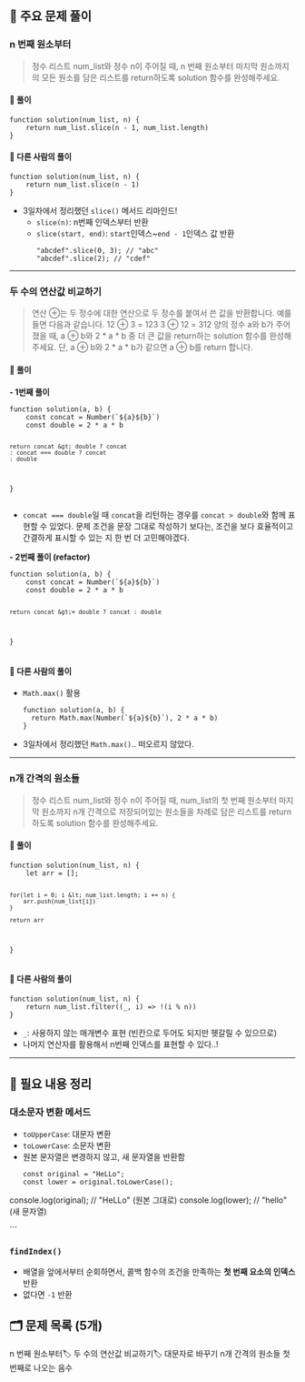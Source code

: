 <h2 id="🔎-주요-문제-풀이">🔎 주요 문제 풀이</h2>
<h3 id="n-번째-원소부터">n 번째 원소부터</h3>
<blockquote>
<p>정수 리스트 num_list와 정수 n이 주어질 때, n 번째 원소부터 마지막 원소까지의 모든 원소를 담은 리스트를 return하도록 solution 함수를 완성해주세요.</p>
</blockquote>
<h4 id="🔷-풀이">🔷 풀이</h4>
<pre><code class="language-js">function solution(num_list, n) {
    return num_list.slice(n - 1, num_list.length)
}</code></pre>
<h4 id="🔶-다른-사람의-풀이">🔶 다른 사람의 풀이</h4>
<pre><code class="language-js">function solution(num_list, n) {
    return num_list.slice(n - 1)
}</code></pre>
<ul>
<li>3일차에서 정리했던 <code>slice()</code> 메서드 리마인드!<ul>
<li><code>slice(n)</code>: n번째 인덱스부터 반환</li>
<li><code>slice(start, end)</code>: <code>start</code>인덱스~<code>end - 1</code>인덱스 값 반환<pre><code class="language-js">&quot;abcdef&quot;.slice(0, 3); // &quot;abc&quot;
&quot;abcdef&quot;.slice(2); // &quot;cdef&quot;</code></pre>
</li>
</ul>
</li>
</ul>
<hr />
<h3 id="두-수의-연산값-비교하기">두 수의 연산값 비교하기</h3>
<blockquote>
<p>연산 ⊕는 두 정수에 대한 연산으로 두 정수를 붙여서 쓴 값을 반환합니다. 예를 들면 다음과 같습니다.
12 ⊕ 3 = 123
3 ⊕ 12 = 312
양의 정수 a와 b가 주어졌을 때, a ⊕ b와 2 * a * b 중 더 큰 값을 return하는 solution 함수를 완성해 주세요.
단, a ⊕ b와 2 * a * b가 같으면 a ⊕ b를 return 합니다.</p>
</blockquote>
<h4 id="🔷-풀이-1">🔷 풀이</h4>
<p><strong>- 1번째 풀이</strong></p>
<pre><code class="language-js">function solution(a, b) {
    const concat = Number(`${a}${b}`)
    const double = 2 * a * b

    return concat &gt; double ? concat
    : concat === double ? concat
    : double
}</code></pre>
<ul>
<li><code>concat === double</code>일 때 <code>concat</code>을 리턴하는 경우를 <code>concat &gt; double</code>와 함께 표현할 수 있었다. 문제 조건을 문장 그대로 작성하기 보다는, 조건을 보다 효율적이고 간결하게 표시할 수 있는 지 한 번 더 고민해야겠다.</li>
</ul>
<p><strong>- 2번째 풀이 (refactor)</strong></p>
<pre><code class="language-js">function solution(a, b) {
    const concat = Number(`${a}${b}`)
    const double = 2 * a * b

    return concat &gt;= double ? concat : double
}</code></pre>
<h4 id="🔶-다른-사람의-풀이-1">🔶 다른 사람의 풀이</h4>
<ul>
<li><code>Math.max()</code> 활용<pre><code class="language-js">function solution(a, b) {
  return Math.max(Number(`${a}${b}`), 2 * a * b)
}</code></pre>
</li>
<li>3일차에서 정리했던 <code>Math.max()</code>.. 떠오르지 않았다.</li>
</ul>
<hr />
<h3 id="n개-간격의-원소들">n개 간격의 원소들</h3>
<blockquote>
<p>정수 리스트 num_list와 정수 n이 주어질 때, num_list의 첫 번째 원소부터 마지막 원소까지 n개 간격으로 저장되어있는 원소들을 차례로 담은 리스트를 return하도록 solution 함수를 완성해주세요.</p>
</blockquote>
<h4 id="🔷-풀이-2">🔷 풀이</h4>
<pre><code class="language-js">function solution(num_list, n) {
    let arr = [];

    for(let i = 0; i &lt; num_list.length; i += n) {
        arr.push(num_list[i])
    }

    return arr
}</code></pre>
<h4 id="🔶-다른-사람의-풀이-2">🔶 다른 사람의 풀이</h4>
<pre><code class="language-js">function solution(num_list, n) {
    return num_list.filter((_, i) =&gt; !(i % n))
}</code></pre>
<ul>
<li><code>_</code>: 사용하지 않는 매개변수 표현 (빈칸으로 두어도 되지만 헷갈릴 수 있으므로)</li>
<li>나머지 연산자를 활용해서 n번째 인덱스를 표현할 수 있다..!</li>
</ul>
<hr />
<h2 id="📝-필요-내용-정리">📝 필요 내용 정리</h2>
<h3 id="대소문자-변환-메서드">대소문자 변환 메서드</h3>
<ul>
<li><code>toUpperCase</code>: 대문자 변환</li>
<li><code>toLowerCase</code>: 소문자 변환</li>
<li>원본 문자열은 변경하지 않고, 새 문자열을 반환함<pre><code class="language-js">const original = &quot;HeLLo&quot;;
const lower = original.toLowerCase();
</code></pre>
</li>
</ul>
<p>console.log(original); // &quot;HeLLo&quot; (원본 그대로)
console.log(lower);    // &quot;hello&quot;  (새 문자열)</p>
<p>```</p>
<h3 id="findindex"><code>findIndex()</code></h3>
<ul>
<li>배열을 앞에서부터 순회하면서, 콜백 함수의 조건을 만족하는 <strong>첫 번째 요소의 인덱스</strong> 반환</li>
<li>없다면 <code>-1</code> 반환</li>
</ul>
<h2 id="🗂️-문제-목록-5개">🗂️ 문제 목록 (5개)</h2>
<p>n 번째 원소부터🏷️
두 수의 연산값 비교하기🏷️
대문자로 바꾸기
n개 간격의 원소들
첫 번째로 나오는 음수</p>